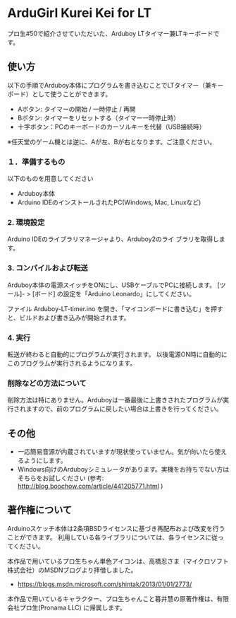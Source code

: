 # ArduGirl Kurei Kei for LT
プロ生#50で紹介させていただいた、Arduboy LTタイマー兼LTキーボードです。

## 使い方
以下の手順でArduboy本体にプログラムを書き込むことでLTタイマー（兼キーボード）として使うことができます。

* Aボタン: タイマーの開始 / 一時停止 / 再開
* Bボタン: タイマーをリセットする（タイマー一時停止時）
* 十字ボタン：PCのキーボードのカーソルキーを代替（USB接続時）

※任天堂のゲーム機とは逆に、Aが左、Bが右となります。ご注意ください。

### １．準備するもの
以下のものを用意してください

* Arduboy本体
* Arduino IDEのインストールされたPC(Windows, Mac, Linuxなど)

### 2. 環境設定
Arduino IDEのライブラリマネージャより、Arduboy2のライ
ブラリを取得します。

### 3. コンパイルおよび転送
Arduboy本体の電源スイッチをONにし、USBケーブルでPCに接続します。
[ツール]- > [ボード] の設定を「Arduino Leonardo」にしてください。

ファイル Arduboy-LT-timer.ino を開き、「マイコンボードに書き込む」を押すと、ビルドおよび書き込みが開始されます。

### 4. 実行
転送が終わると自動的にプログラムが実行されます。
以後電源ON時に自動的にこのプログラムが実行されるようになります。

### 削除などの方法について
削除方法は特にありません。Arduboyは一番最後に上書きされたプログラムが実行されますので、前のプログラムに戻したい場合は上書きを行ってください。

## その他
* 一応簡易音源が内蔵されていますが現状使っていません。気が向いたら使えるようにします。
* Windows向けのArduboyシミュレータがあります。実機をお持ちでない方はそちらをお試しください (参考:  http://blog.boochow.com/article/441205771.html )

## 著作権について
Arduinoスケッチ本体は2条項BSDライセンスに基づき再配布および改変を行うことができます。
利用している各ライブラリについては、各ライセンスに従ってください。

本作品で用いているプロ生ちゃん単色アイコンは、高橋忍さま（マイクロソフト株式会社）のMSDNブログより拝借しました。
- https://blogs.msdn.microsoft.com/shintak/2013/01/01/2773/

本作品で用いているキャラクター、プロ生ちゃんこと暮井慧の原著作権は、有限会社プロ生(Pronama LLC) に帰属します。
